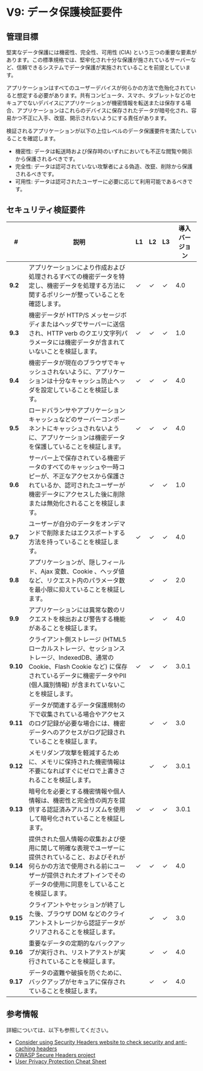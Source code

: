 # V9: データ保護検証要件

## 管理目標

堅実なデータ保護には機密性、完全性、可用性 (CIA) という三つの重要な要素があります。この標準規格では、堅牢化され十分な保護が施されているサーバーなど、信頼できるシステムでデータ保護が実施されていることを前提としています。

アプリケーションはすべてのユーザーデバイスが何らかの方法で危殆化されていると想定する必要があります。共有コンピュータ、スマホ、タブレットなどのセキュアでないデバイスにアプリケーションが機密情報を転送または保存する場合、アプリケーションはこれらのデバイスに保存されたデータが暗号化され、容易かつ不正に入手、改竄、開示されないようにする責任があります。

検証されるアプリケーションが以下の上位レベルのデータ保護要件を満たしていることを確認します。

* 機密性: データは転送時および保存時のいずれにおいても不正な閲覧や開示から保護されるべきです。
* 完全性: データは認可されていない攻撃者による偽造、改竄、削除から保護されるべきです。
* 可用性: データは認可されたユーザーに必要に応じて利用可能であるべきです。

## セキュリティ検証要件

| # | 説明 | L1 | L2 | L3 | 導入バージョン |
| --- | --- | --- | --- | -- | -- |
| **9.2** | アプリケーションにより作成および処理されるすべての機密データを特定し、機密データを処理する方法に関するポリシーが整っていることを確認します。 | ✓ | ✓ | ✓ | 4.0 |
| **9.3** | 機密データが HTTP/S メッセージボディまたはヘッダでサーバーに送信され、HTTP verb のクエリ文字列パラメータには機密データが含まれていないことを検証します。 | ✓ | ✓ | ✓ | 1.0 |
| **9.4** | 機密データが現在のブラウザでキャッシュされないように、アプリケーションは十分なキャッシュ防止ヘッダを設定していることを検証します。 | ✓ | ✓ | ✓ | 4.0 |
| **9.5** | ロードバランサやアプリケーションキャッシュなどのサーバーコンポーネントにキャッシュされないように、アプリケーションは機密データを保護していることを検証します。 | ✓ | ✓ | ✓ | 4.0 |
| **9.6** | サーバー上で保存されている機密データのすべてのキャッシュや一時コピーが、不正なアクセスから保護されているか、認可されたユーザーが機密データにアクセスした後に削除または無効化されることを検証します。 |  | ✓ | ✓ | 1.0 |
| **9.7** | ユーザーが自分のデータをオンデマンドで削除またはエクスポートする方法を持っていることを検証します。 | ✓ | ✓ | ✓ | 4.0 |
| **9.8** | アプリケーションが、隠しフィールド、Ajax 変数、Cookie 、ヘッダ値など、リクエスト内のパラメータ数を最小限に抑えていることを検証します。 |  | ✓ | ✓ | 2.0 |
| **9.9** | アプリケーションには異常な数のリクエストを検出および警告する機能があることを検証します。 |  | ✓ | ✓ | 4.0 |
| **9.10** | クライアント側ストレージ (HTML5 ローカルストレージ、セッションストレージ、IndexedDB、通常の Cookie、Flash Cookie など) に保存されているデータに機密データやPII (個人識別情報) が含まれていないことを検証します。 | ✓ | ✓ | ✓ | 3.0.1 |
| **9.11** | データが関連するデータ保護規制の下で収集されている場合やアクセスのログ記録が必要な場合には、機密データへのアクセスがログ記録されていることを検証します。 |  | ✓ | ✓ | 3.0 |
| **9.12** | メモリダンプ攻撃を軽減するために、メモリに保持された機密情報は不要になればすぐにゼロで上書きされることを検証します。 |  | ✓ | ✓ | 3.0.1 |
| **9.13** | 暗号化を必要とする機密情報や個人情報は、機密性と完全性の両方を提供する認証済みアルゴリズムを使用して暗号化されていることを検証します。 | ✓ | ✓ | ✓ | 3.0.1 |
| **9.14** | 提供された個人情報の収集および使用に関して明確な表現でユーザーに提供されていること、およびそれが何らかの方法で使用される前にユーザーが提供されたオプトインでそのデータの使用に同意をしていることを検証します。 | ✓ | ✓ | ✓ | 4.0 |
| **9.15** | クライアントやセッションが終了した後、ブラウザ DOM などのクライアントストレージから認証データがクリアされることを検証します。 |  | ✓ | ✓ | 3.0 |
| **9.16** | 重要なデータの定期的なバックアップが実行され、リストアテストが実行されていることを検証します。 |  | ✓ | ✓ | 4.0 |
| **9.17** | データの盗難や破損を防ぐために、バックアップがセキュアに保存されていることを検証します。 |  | ✓ | ✓ | 4.0 |

## 参考情報

詳細については、以下も参照してください。

* [Consider using Security Headers website to check security and anti-caching headers](https://securityheaders.io)
* [OWASP Secure Headers project](https://www.owasp.org/index.php/OWASP_Secure_Headers_Project)
* [User Privacy Protection Cheat Sheet](https://www.owasp.org/index.php/User_Privacy_Protection_Cheat_Sheet)
